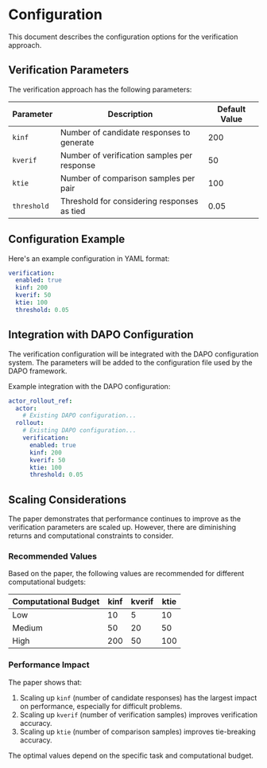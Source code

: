 # Configuration

This document describes the configuration options for the verification approach.

## Verification Parameters

The verification approach has the following parameters:

| Parameter | Description | Default Value |
|-----------|-------------|---------------|
| `kinf` | Number of candidate responses to generate | 200 |
| `kverif` | Number of verification samples per response | 50 |
| `ktie` | Number of comparison samples per pair | 100 |
| `threshold` | Threshold for considering responses as tied | 0.05 |

## Configuration Example

Here's an example configuration in YAML format:

```yaml
verification:
  enabled: true
  kinf: 200
  kverif: 50
  ktie: 100
  threshold: 0.05
```

## Integration with DAPO Configuration

The verification configuration will be integrated with the DAPO configuration system. The parameters will be added to the configuration file used by the DAPO framework.

Example integration with the DAPO configuration:

```yaml
actor_rollout_ref:
  actor:
    # Existing DAPO configuration...
  rollout:
    # Existing DAPO configuration...
    verification:
      enabled: true
      kinf: 200
      kverif: 50
      ktie: 100
      threshold: 0.05
```

## Scaling Considerations

The paper demonstrates that performance continues to improve as the verification parameters are scaled up. However, there are diminishing returns and computational constraints to consider.

### Recommended Values

Based on the paper, the following values are recommended for different computational budgets:

| Computational Budget | kinf | kverif | ktie |
|----------------------|------|--------|------|
| Low | 10 | 5 | 10 |
| Medium | 50 | 20 | 50 |
| High | 200 | 50 | 100 |

### Performance Impact

The paper shows that:

1. Scaling up `kinf` (number of candidate responses) has the largest impact on performance, especially for difficult problems.
2. Scaling up `kverif` (number of verification samples) improves verification accuracy.
3. Scaling up `ktie` (number of comparison samples) improves tie-breaking accuracy.

The optimal values depend on the specific task and computational budget.
